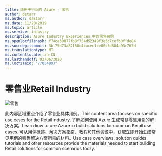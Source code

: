 ```yaml
---
title: 适用于行业的 Azure - 零售
author: dstarr
ms.author: dastarr
ms.date: 11/20/2019
ms.topic: article
ms.service: industry
description: Azure Industry Experiences 中的零售用例
ms.openlocfilehash: f78ca39077fb8f754d52349f3e5b7cefb8ffde84
ms.sourcegitcommit: 3b175d73a82160c4cacec1ce00c6d804a93c765d
ms.translationtype: MT
ms.contentlocale: zh-CN
ms.lasthandoff: 02/06/2020
ms.locfileid: "77054093"
---
```

# <a name="retail-industry"></a><span data-ttu-id="9b54a-103">零售业</span><span class="sxs-lookup"><span data-stu-id="9b54a-103">Retail Industry</span></span>

![零售](./assets/index-assets/retailers.png)

<span data-ttu-id="9b54a-105">此内容区域重点介绍了零售业具体用例。</span><span class="sxs-lookup"><span data-stu-id="9b54a-105">This content area focuses on specific use cases for the Retail industry.</span></span> <span data-ttu-id="9b54a-106">了解如何使用 Azure 生成常见零售用例的解决方案。</span><span class="sxs-lookup"><span data-stu-id="9b54a-106">Learn how to use Azure to build solutions for common Retail use cases.</span></span> <span data-ttu-id="9b54a-107">可从用例概述、解决方案指南、教程和其他资源中，获取立即开始生成常见用例的零售解决方案所需的材料。</span><span class="sxs-lookup"><span data-stu-id="9b54a-107">Use case overviews, solution guides, tutorials and other resources provide the materials needed to start building Retail solutions for common scenarios today.</span></span>